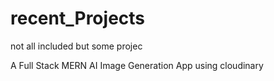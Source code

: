 # recent_Projects
not all included but some projec

A Full Stack MERN AI Image Generation App using cloudinary 
